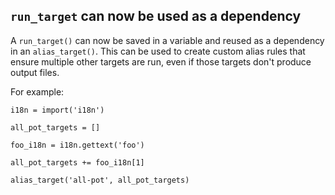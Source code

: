 ## `run_target` can now be used as a dependency

A `run_target()` can now be saved in a variable and reused as a dependency in
an `alias_target()`. This can be used to create custom alias rules that ensure
multiple other targets are run, even if those targets don't produce output
files.

For example:

```
i18n = import('i18n')

all_pot_targets = []

foo_i18n = i18n.gettext('foo')

all_pot_targets += foo_i18n[1]

alias_target('all-pot', all_pot_targets)
```
